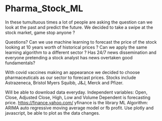 # Pharma_Stock_ML

In these tumultuous times a lot of people are asking the question can we look at the past and predict the future.
We decided to take a swipe at the stock market, game stop anyone ?

Questions?
Can we use machine learning to forecast the price of the stock looking at 10 years worth of historical prices ?
Can we apply the same learning algorithm to a different sector ?
Has 24/7 news dissemination and everyone pretending a stock analyst has news overtaken good fundamentals?

With covid vaccines making an appearance we decided to choose pharmaceuticals as our sector to forecast prices. 
Stocks include Astrazeneca, Bristol Myers Squibb, J&J, Merck and Pfizer.

Will be able to download data everyday.
Independent variables: Open, Close, Adjusted Close,  High, Low and Volume
Dependent is forecasting price.
https://finance.yahoo.com/
yfinance is the library
ML Algorithm: ARIMA  auto regressive moving average model or fb profit.
Use plotly and javascript, be able to plot as the data changes.
